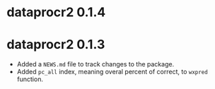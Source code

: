 # dataprocr2 0.1.4

# dataprocr2 0.1.3

* Added a `NEWS.md` file to track changes to the package.
* Added `pc_all` index, meaning overal percent of correct, to `wxpred` function.
